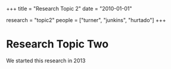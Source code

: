 +++
title = "Research Topic 2"
date = "2010-01-01"

research = "topic2"
people = ["turner", "junkins", "hurtado"]
+++

# Research Topic Two

We started this research in 2013
